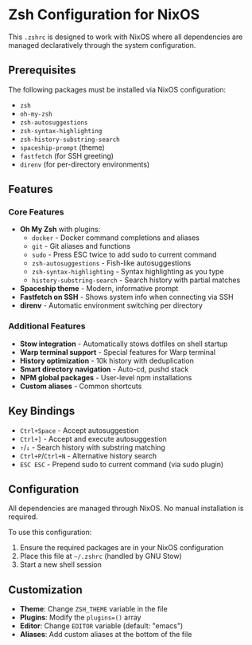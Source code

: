 # Zsh Configuration for NixOS

This `.zshrc` is designed to work with NixOS where all dependencies are managed declaratively through the system configuration.

## Prerequisites

The following packages must be installed via NixOS configuration:
- `zsh`
- `oh-my-zsh`
- `zsh-autosuggestions`
- `zsh-syntax-highlighting`
- `zsh-history-substring-search`
- `spaceship-prompt` (theme)
- `fastfetch` (for SSH greeting)
- `direnv` (for per-directory environments)

## Features

### Core Features
- **Oh My Zsh** with plugins:
  - `docker` - Docker command completions and aliases
  - `git` - Git aliases and functions  
  - `sudo` - Press ESC twice to add sudo to current command
  - `zsh-autosuggestions` - Fish-like autosuggestions
  - `zsh-syntax-highlighting` - Syntax highlighting as you type
  - `history-substring-search` - Search history with partial matches
- **Spaceship theme** - Modern, informative prompt
- **Fastfetch on SSH** - Shows system info when connecting via SSH
- **direnv** - Automatic environment switching per directory

### Additional Features
- **Stow integration** - Automatically stows dotfiles on shell startup
- **Warp terminal support** - Special features for Warp terminal
- **History optimization** - 10k history with deduplication
- **Smart directory navigation** - Auto-cd, pushd stack
- **NPM global packages** - User-level npm installations
- **Custom aliases** - Common shortcuts

## Key Bindings

- `Ctrl+Space` - Accept autosuggestion
- `Ctrl+]` - Accept and execute autosuggestion
- `↑`/`↓` - Search history with substring matching
- `Ctrl+P`/`Ctrl+N` - Alternative history search
- `ESC ESC` - Prepend sudo to current command (via sudo plugin)

## Configuration

All dependencies are managed through NixOS. No manual installation is required.

To use this configuration:
1. Ensure the required packages are in your NixOS configuration
2. Place this file at `~/.zshrc` (handled by GNU Stow)
3. Start a new shell session

## Customization

- **Theme**: Change `ZSH_THEME` variable in the file
- **Plugins**: Modify the `plugins=()` array
- **Editor**: Change `EDITOR` variable (default: "emacs")
- **Aliases**: Add custom aliases at the bottom of the file 